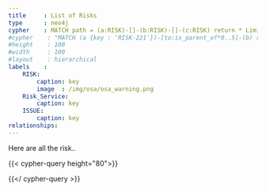 ```yaml
---
title     : List of Risks
type      : neo4j
cypher    : MATCH path = (a:RISK)-[]-(b:RISK)-[]-(c:RISK) return * Limit 50
#cypher    : "MATCH (a {key : 'RISK-221'})-[to:is_parent_of*0..5]-(b) return * Limit 50"
#height    : 100
#width     : 100
#layout    : hierarchical
labels    :
    RISK:
        caption: key
        image  : /img/osa/osa_warning.png
    Risk_Service:
        caption: key
    ISSUE:
        caption: key
relationships:
---
```


Here are all the risk..

{{< cypher-query height="80">}}

{{</ cypher-query >}}